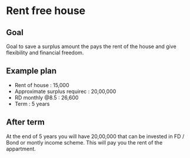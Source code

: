 Rent free house 
===============

Goal
----
Goal to save a surplus amount the pays the rent of the house and give flexibility and financial freedom.


Example plan
------------

- Rent of house  					: 15,000 
- Approximate surplus requirec 	: 20,00,000
- RD monthly @8.5 				: 26,600
- Term 							: 5 years 

After term
----------
At the end of 5 years you will have 20,00,000 that can be invested in FD / Bond or montly income scheme.
This will pay you the rent of the appartment.

